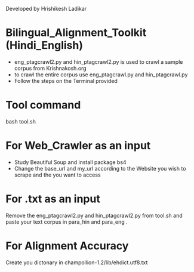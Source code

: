  Developed by Hrishikesh Ladikar

# Bilingual_Alignment_Toolkit (Hindi_English)
- eng_ptagcrawl2.py and hin_ptagcrawl2.py is used to crawl a sample corpus from Krishnakosh.org 
- to crawl the entire corpus use eng_ptagcrawl.py and hin_ptagcrawl.py
- Follow the steps on the Terminal provided

# Tool command
bash tool.sh

# For Web_Crawler as an input 
- Study Beautiful Soup and install package bs4
- Change the base_url and my_url according to the Website you wish to scrape and the <tag> you want to access

# For .txt as an input
Remove the eng_ptagcrawl2.py and hin_ptagcrawl2.py from tool.sh and paste your text corpus in para_hin and para_eng .

# For Alignment Accuracy
Create you dictonary in champollion-1.2/lib/ehdict.utf8.txt 


